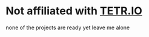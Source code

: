 # Not affiliated with [TETR.IO](https://github.com/tetrio)
none of the projects are ready yet leave me alone
